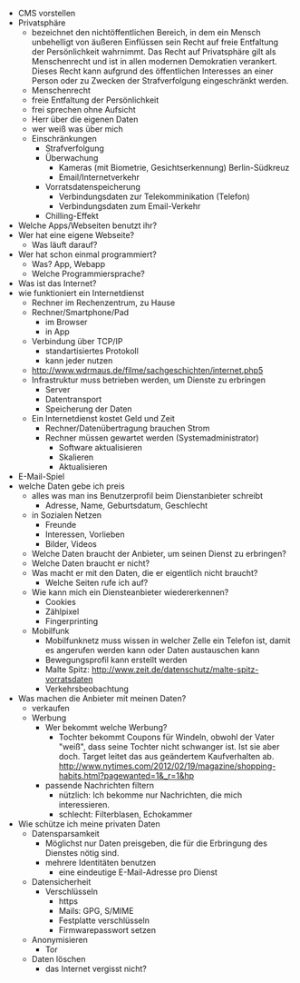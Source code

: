 - CMS vorstellen 
- Privatsphäre 
  - bezeichnet den nichtöffentlichen Bereich, in dem ein Mensch unbehelligt von äußeren Einflüssen sein Recht auf freie Entfaltung der Persönlichkeit wahrnimmt. Das Recht auf Privatsphäre gilt als Menschenrecht und ist in allen modernen Demokratien verankert. Dieses Recht kann aufgrund des öffentlichen Interesses an einer Person oder zu Zwecken der Strafverfolgung eingeschränkt werden. 
  - Menschenrecht
  - freie Entfaltung der Persönlichkeit
  - frei sprechen ohne Aufsicht 
  - Herr über die eigenen Daten
  - wer weiß was über mich
  - Einschränkungen
    - Strafverfolgung
    - Überwachung
      - Kameras (mit Biometrie, Gesichtserkennung) Berlin-Südkreuz
      - Email/Internetverkehr
    - Vorratsdatenspeicherung
      - Verbindungsdaten zur Telekomminikation (Telefon)
      - Verbindungsdaten zum Email-Verkehr
    - Chilling-Effekt
- Welche Apps/Webseiten benutzt ihr?
- Wer hat eine eigene Webseite?
  - Was läuft darauf?
- Wer hat schon einmal programmiert?
  - Was? App, Webapp
  - Welche Programmiersprache?
- Was ist das Internet?
- wie funktioniert ein Internetdienst 
  - Rechner im Rechenzentrum, zu Hause
  - Rechner/Smartphone/Pad
    - im Browser
    - in App
  - Verbindung über TCP/IP
    - standartisiertes Protokoll
    - kann jeder nutzen
  - http://www.wdrmaus.de/filme/sachgeschichten/internet.php5
  - Infrastruktur muss betrieben werden, um Dienste zu erbringen
    - Server
    - Datentransport
    - Speicherung der Daten
  - Ein Internetdienst kostet Geld und Zeit
	- Rechner/Datenübertragung brauchen Strom
	- Rechner müssen gewartet werden (Systemadministrator)
	  - Software aktualisieren
	  - Skalieren
	  - Aktualisieren
- E-Mail-Spiel
- welche Daten gebe ich preis
  - alles was man ins Benutzerprofil beim Dienstanbieter schreibt
    - Adresse, Name, Geburtsdatum, Geschlecht
  - in Sozialen Netzen
    - Freunde
    - Interessen, Vorlieben
    - Bilder, Videos
  - Welche Daten braucht der Anbieter, um seinen Dienst zu erbringen?
  - Welche Daten braucht er nicht?
  - Was macht er mit den Daten, die er eigentlich nicht braucht?
    - Welche Seiten rufe ich auf?
  - Wie kann mich ein Diensteanbieter wiedererkennen?
    - Cookies
    - Zählpixel
    - Fingerprinting
   - Mobilfunk
     - Mobilfunknetz muss wissen in welcher Zelle ein Telefon ist, damit es angerufen werden kann oder Daten austauschen kann
     - Bewegungsprofil kann erstellt werden
     - Malte Spitz: http://www.zeit.de/datenschutz/malte-spitz-vorratsdaten
     - Verkehrsbeobachtung
- Was machen die Anbieter mit meinen Daten?
  - verkaufen
  - Werbung
  	- Wer bekommt welche Werbung?
  	  - Tochter bekommt Coupons für Windeln, obwohl der Vater "weiß", dass seine Tochter nicht schwanger ist. Ist sie aber doch. Target leitet das aus geändertem Kaufverhalten ab. http://www.nytimes.com/2012/02/19/magazine/shopping-habits.html?pagewanted=1&_r=1&hp
  	- passende Nachrichten filtern
  	  - nützlich: Ich bekomme nur Nachrichten, die mich interessieren.
  	  - schlecht: Filterblasen, Echokammer
- Wie schütze ich meine privaten Daten
  - Datensparsamkeit
    - Möglichst nur Daten preisgeben, die für die Erbringung des Dienstes nötig sind.
    - mehrere Identitäten benutzen
      - eine eindeutige E-Mail-Adresse pro Dienst
  - Datensicherheit
    - Verschlüsseln
      - https
      - Mails: GPG, S/MIME
      - Festplatte verschlüsseln
      - Firmwarepasswort setzen
  - Anonymisieren
    - Tor
  - Daten löschen
    - das Internet vergisst nicht?
